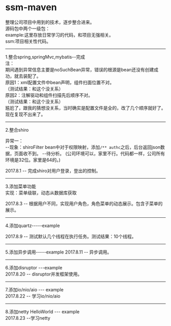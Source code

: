 # ssm-maven
整理公司项目中用到的技术，逐步整合进来。  
源码包中两个一级包：  
example:这里存放日常学习的代码，和项目无强相关。  
ssm:项目相关性代码。   
 
-------------------------------------
1.整合spring,springMvc,mybatis--完成  
注：  
期间遇到异常信息主要是noSuchBean异常，错误的根源是bean还没有创建成功，就去装配了。  
原因1：xml配置文件中bean声明，组件扫面位置不对。  
（测试结果：和这个没关系）  
原因2：注解驱动和组件扫描先后顺序不对。  
（测试结果：和这个没关系）  
尴尬了，跟我的猜想没关系，当时确实是配置文件是全的，改了几个顺序就好了。现在复现不出来了。  

--------------------------------------
2.整合shiro

异常一：  
--现象：shiroFilter bean中对于权限映射，添加```/** authc```之后，后台返回json数据，页面收不到。 --待分析。
(公司环境可以，家里不行。代码都一样，公司所有环境是32位。家里是64的。)

2017.8.1 -- 完成shiro对用户登录，登出的控制。

-----------------------------------
3.添加菜单功能  
实现：菜单级联，动态从数据库获取

2017.8.3 -- 根据用户不同，实现用户角色，角色菜单的动态展示。包含子菜单的展示。

-----------------------------------
4.添加quartz-----example
  
2017.8.9 -- 测试默认几个线程在执行任务。测试结果：10个线程。  

----------------------------------
5.添加异步调用-----example
2017.8.11 -- 异步调用。

----------------------------------
6.添加disruptor ---example  
2017.8.20 -- disruptor并发框架使用。    

---------------------------------
7.添加io/nio/aio --- example    
2017.8.22 -- 学习io/nio/aio  

----------------------------------
8.添加netty HelloWorld --- example    
2017.8.23 --学习netty  


 